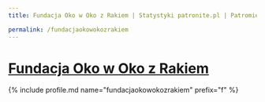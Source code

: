 ```yaml
---
title: Fundacja Oko w Oko z Rakiem | Statystyki patronite.pl | Patromierz

permalink: /fundacjaokowokozrakiem
---
```


# [Fundacja Oko w Oko z Rakiem](https://patronite.pl/fundacjaokowokozrakiem)

{% include profile.md name="fundacjaokowokozrakiem" prefix="f" %}

